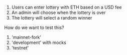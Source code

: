 1. Users can enter lottery with ETH based on a USD fee
2. An admin will choose when the lottery is over
3. The lottery will select a random winner


How do we want to test this?

1. 'mainnet-fork'
2. 'development' with mocks
3. 'testnet'